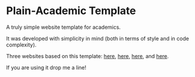 # Plain-Academic Template
A truly simple website template for academics.


It was developed with simplicity in mind (both in terms of style and in code complexity).


Three websites based on this template: [here](http://andreacerulli.github.io/), [here](http://www0.cs.ucl.ac.uk/staff/J.Bootle/), [here](https://www.cs.ucf.edu/~rezaei), and [here](https://alisiahkoohi.github.io/).


If you are using it drop me a line!
